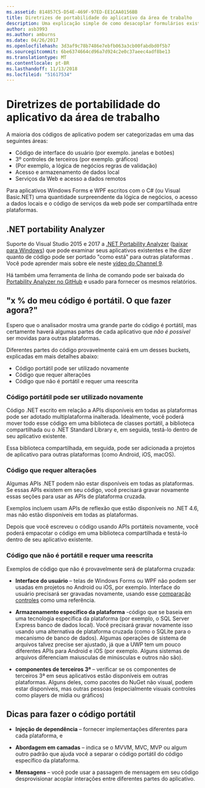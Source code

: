 ```yaml
---
ms.assetid: 814857C5-D54E-469F-97ED-EE1CAA0156BB
title: Diretrizes de portabilidade do aplicativo da área de trabalho
description: Uma explicação simple de como desacoplar formulários existentes do Windows ou aplicativos WPF para criar aplicativos de plataforma cruzada para ser executado no macOS, iOS, Android, bem como UWP/Windows 10.
author: asb3993
ms.author: amburns
ms.date: 04/26/2017
ms.openlocfilehash: 3d3af9c78b7486e7ebfb063a3cb00fabdbd0f5b7
ms.sourcegitcommit: 6be6374664cd96a7d924c2e0c37aeec4adf8be13
ms.translationtype: MT
ms.contentlocale: pt-BR
ms.lasthandoff: 11/13/2018
ms.locfileid: "51617534"
---
```

# <a name="desktop-app-porting-guidance"></a>Diretrizes de portabilidade do aplicativo da área de trabalho

A maioria dos códigos de aplicativo podem ser categorizadas em uma das seguintes áreas:

* Código de interface do usuário (por exemplo. janelas e botões)
* 3º controles de terceiros (por exemplo. gráficos)
* (Por exemplo, a lógica de negócios regras de validação)
* Acesso e armazenamento de dados local
* Serviços da Web e acesso a dados remotos

Para aplicativos Windows Forms e WPF escritos com o C# (ou Visual Basic.NET) uma quantidade surpreendente da lógica de negócios, o acesso a dados locais e o código de serviços da web pode ser compartilhada entre plataformas.

## <a name="net-portability-analyzer"></a>.NET portability Analyzer

Suporte do Visual Studio 2015 e 2017 a [.NET Portability Analyzer](https://docs.microsoft.com/dotnet/articles/standard/portability-analyzer) ([baixar para Windows](https://marketplace.visualstudio.com/items?itemName=ConnieYau.NETPortabilityAnalyzer)) que pode examinar seus aplicativos existentes e lhe dizer quanto de código pode ser portado "como está" para outras plataformas . Você pode aprender mais sobre ele neste [vídeo do Channel 9](https://channel9.msdn.com/Blogs/Seth-Juarez/A-Brief-Look-at-the-NET-Portability-Analyzer).

Há também uma ferramenta de linha de comando pode ser baixada do [Portability Analyzer no GitHub](https://github.com/Microsoft/dotnet-apiport) e usado para fornecer os mesmos relatórios.

## <a name="x-of-my-code-is-portable-what-next"></a>"x % do meu código é portátil. O que fazer agora?"

Espero que o analisador mostra uma grande parte do código é portátil, mas certamente haverá algumas partes de cada aplicativo que _não é possível_ ser movidas para outras plataformas.

Diferentes partes do código provavelmente cairá em um desses buckets, explicadas em mais detalhes abaixo:

* Código portátil pode ser utilizado novamente
* Código que requer alterações
* Código que não é portátil e requer uma reescrita

### <a name="re-useable-portable-code"></a>Código portátil pode ser utilizado novamente

Código .NET escrito em relação a APIs disponíveis em todas as plataformas pode ser adotado multiplataforma inalterada. Idealmente, você poderá mover todo esse código em uma biblioteca de classes portátil, a biblioteca compartilhada ou o .NET Standard Library e, em seguida, testá-lo dentro de seu aplicativo existente.

Essa biblioteca compartilhada, em seguida, pode ser adicionada a projetos de aplicativo para outras plataformas (como Android, iOS, macOS).

### <a name="code-that-requires-changes"></a>Código que requer alterações

Algumas APIs .NET podem não estar disponíveis em todas as plataformas. Se essas APIs existem em seu código, você precisará gravar novamente essas seções para usar as APIs de plataforma cruzada.

Exemplos incluem usam APIs de reflexão que estão disponíveis no .NET 4.6, mas não estão disponíveis em todas as plataformas.

Depois que você escreveu o código usando APIs portáteis novamente, você poderá empacotar o código em uma biblioteca compartilhada e testá-lo dentro de seu aplicativo existente.

### <a name="code-that-isnt-portable-and-requires-a-re-write"></a>Código que não é portátil e requer uma reescrita

Exemplos de código que não é provavelmente será de plataforma cruzada:

- **Interface do usuário** – telas de Windows Forms ou WPF não podem ser usadas em projetos no Android ou iOS, por exemplo. Interface do usuário precisará ser gravadas novamente, usando esse [comparação controles](~/cross-platform/desktop/controls/index.md) como uma referência.

- **Armazenamento específico da plataforma** -código que se baseia em uma tecnologia específica da plataforma (por exemplo, o SQL Server Express banco de dados local). Você precisará gravar novamente isso usando uma alternativa de plataforma cruzada (como o SQLite para o mecanismo de banco de dados).
Algumas operações de sistema de arquivos talvez precise ser ajustado, já que a UWP tem um pouco diferentes APIs para Android e iOS (por exemplo. Alguns sistemas de arquivos diferenciam maiusculas de minúsculas e outros não são).

- **componentes de terceiros 3ª** – verificar se os componentes de terceiros 3ª em seus aplicativos estão disponíveis em outras plataformas. Alguns deles, como pacotes do NuGet não visual, podem estar disponíveis, mas outras pessoas (especialmente visuais controles como players de mídia ou gráficos)

## <a name="tips-for-making-code-portable"></a>Dicas para fazer o código portátil

- **Injeção de dependência** – fornecer implementações diferentes para cada plataforma, e

- **Abordagem em camadas** – indica se o MVVM, MVC, MVP ou algum outro padrão que ajuda você a separar o código portátil do código específico da plataforma.

- **Mensagens** – você pode usar a passagem de mensagem em seu código desprovisionar acoplar interações entre diferentes partes do aplicativo.
